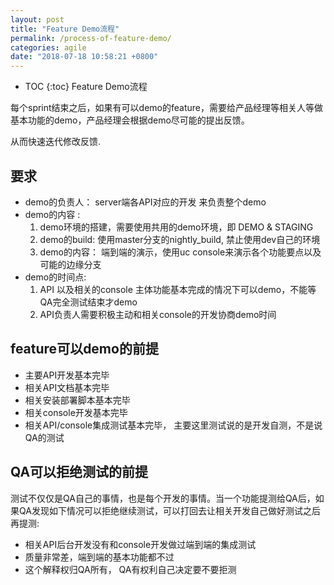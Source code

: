 ```yaml
---
layout: post
title: "Feature Demo流程"
permalink: /process-of-feature-demo/
categories: agile
date: "2018-07-18 10:58:21 +0800"
---
```


* TOC
{:toc}
Feature Demo流程

每个sprint结束之后，如果有可以demo的feature，需要给产品经理等相关人等做基本功能的demo，产品经理会根据demo尽可能的提出反馈。

从而快速迭代修改反馈.

## 要求

* demo的负责人： server端各API对应的开发 来负责整个demo
* demo的内容 :
     1. demo环境的搭建，需要使用共用的demo环境，即 DEMO & STAGING
     2. demo的build: 使用master分支的nightly_build, 禁止使用dev自己的环境
     3. demo的内容： 端到端的演示，使用uc console来演示各个功能要点以及可能的边缘分支
* demo的时间点:
     1. API 以及相关的console 主体功能基本完成的情况下可以demo，不能等QA完全测试结束才demo
     2. API负责人需要积极主动和相关console的开发协商demo时间

## feature可以demo的前提

* 主要API开发基本完毕
* 相关API文档基本完毕
* 相关安装部署脚本基本完毕
* 相关console开发基本完毕
* 相关API/console集成测试基本完毕， 主要这里测试说的是开发自测，不是说QA的测试

## QA可以拒绝测试的前提

测试不仅仅是QA自己的事情，也是每个开发的事情。当一个功能提测给QA后，如果QA发现如下情况可以拒绝继续测试，可以打回去让相关开发自己做好测试之后再提测:

* 相关API后台开发没有和console开发做过端到端的集成测试
* 质量非常差，端到端的基本功能都不过
* 这个解释权归QA所有， QA有权利自己决定要不要拒测